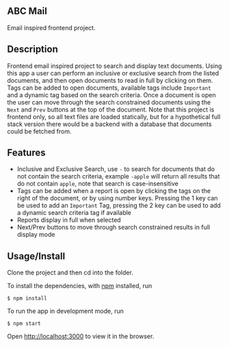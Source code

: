 ## ABC Mail
Email inspired frontend project.

## Description
Frontend email inspired project to search and display text documents. Using this app a user can perform an inclusive or exclusive search from the listed documents, and then open documents to read in full by clicking on them. Tags can be added to open documents, available tags include `Important` and a dynamic tag based on the search criteria. Once a document is open the user can move through the search constrained documents using the `Next` and `Prev` buttons at the top of the document. Note that this project is frontend only, so all text files are loaded statically, but for a hypothetical full stack version there would be a backend with a database that documents could be fetched from.

## Features
- Inclusive and Exclusive Search, use `-` to search for documents that do not contain the search criteria, example `-apple` will return all results that do not contain `apple`, note that search is case-insensitive
- Tags can be added when a report is open by clicking the tags on the right of the document, or by using number keys. Pressing the 1 key can be used to add an `Important` Tag, pressing the 2 key can be used to add a dynamic search criteria tag if available 
- Reports display in full when selected
- Next/Prev buttons to move through search constrained results in full display mode

## Usage/Install

Clone the project and then cd into the folder.

To install the dependencies, with [npm](https://npmjs.org/) installed, run

```
$ npm install
```

To run the app in development mode, run

```
$ npm start
```
Open [http://localhost:3000](http://localhost:3000) to view it in the browser.

